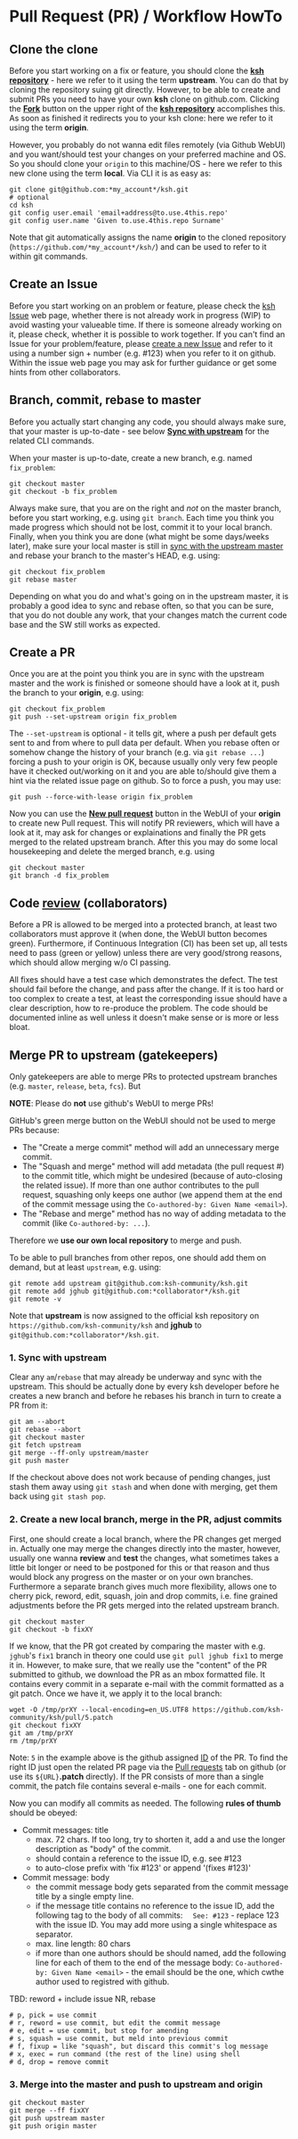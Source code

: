 # Pull Request (PR) / Workflow HowTo

## Clone the clone
Before you start working on a fix or feature, you should clone the [**ksh repository**](https://github.com/ksh-community/ksh) - here we refer to it using the term **upstream**. You can do that by cloning the repository suing git directly. However, to be able to create and submit PRs you need to have your own **ksh** clone on github.com. Clicking the [**Fork**](https://help.github.com/en/github/getting-started-with-github/fork-a-repo) button on the upper right of the [**ksh repository**](https://github.com/ksh-community/ksh) accomplishes this. As soon as finished it redirects you to your ksh clone: here we refer to it using the term **origin**.

However, you probably do not wanna edit files remotely (via Github WebUI) and you want/should test your changes on your preferred machine and OS. So you should clone your `origin` to this machine/OS - here we refer to this new clone using the term **local**. Via CLI it is as easy as:
```
git clone git@github.com:*my_account*/ksh.git
# optional
cd ksh
git config user.email 'email+address@to.use.4this.repo'
git config user.name 'Given to.use.4this.repo Surname'
```
Note that git automatically assigns the name **origin** to the cloned repository (`https://github.com/*my_account*/ksh/`) and can be used to refer to it within git commands.

## Create an Issue
Before you start working on an problem or feature, please check the [ksh Issue](https://github.com/ksh-community/ksh/issues) web page, whether there is not already work in progress (WIP) to avoid wasting your valueable time. If there is someone already working on it, please check, whether it is possible to work together. If you can't find an Issue for your problem/feature, please [create a new Issue](https://github.com/ksh-community/ksh/issues/new) and refer to it using a number sign + number (e.g. #123) when you refer to it on github. Within the issue web page you may ask for further guidance or get some hints from other collaborators.

## Branch, commit, rebase to master
Before you actually start changing any code, you should always make sure, that your master is up-to-date - see below [**Sync with upstream**](#user-content-1-sync-with-upstream) for the related CLI commands. 

When your master is up-to-date, create a new branch, e.g. named `fix_problem`:
```
git checkout master
git checkout -b fix_problem
```
Always make sure, that you are on the right and _not_ on the master branch, before you start working, e.g. using `git branch`. Each time you think you made progress which should not be lost, commit it to your local branch. Finally, when you think you are done (what might be some days/weeks later), make sure your local master is still in [sync with the upstream master](#user-content-1-sync-with-upstream) and rebase your branch to the master's HEAD, e.g. using:
```
git checkout fix_problem
git rebase master
```
Depending on what you do and what's going on in the upstream master, it is probably a good idea to sync and rebase often, so that you can be sure, that you do not double any work, that your changes match the current code base and the SW still works as expected.

## Create a PR
Once you are at the point you think you are in sync with the upstream master and the work is finished or someone should have a look at it, push the branch to your **origin**, e.g. using:
```
git checkout fix_problem
git push --set-upstream origin fix_problem
```
The `--set-upstream` is optional - it tells git, where a push per default gets sent to and from where to pull data per default. When you rebase often or somehow change the history of your branch (e.g. via `git rebase ...`) forcing a push to your origin is OK, because usually only very few people have it checked out/working on it and you are able to/should give them a hint via the related issue page on github. So to force a push, you may use:
```
git push --force-with-lease origin fix_problem
```

Now you can use the [**New pull request**](https://help.github.com/en/github/collaborating-with-issues-and-pull-requests/creating-a-pull-request-from-a-fork) button in the WebUI of your **origin** to create new Pull request. This will notify PR reviewers, which will have a look at it, may ask for changes or explainations and finally the PR gets merged to the related upstream branch. After this you may do some local housekeeping and delete the merged branch, e.g. using
```
git checkout master
git branch -d fix_problem
```


## Code [review](https://help.github.com/en/github/collaborating-with-issues-and-pull-requests/about-pull-request-reviews) (collaborators)
Before a PR is allowed to be merged into a protected branch, at least two collaborators must approve it (when done, the WebUI button becomes green). Furthermore, if Continuous Integration (CI) has been set up, all tests need to pass (green or yellow) unless there are very good/strong reasons, which should allow merging w/o CI passing.

All fixes should have a test case which demonstrates the defect. The test should fail before the change, and pass after the change. If it is too hard or too complex to create a test, at least the corresponding issue should have a clear description, how to re-produce the problem. The code should be documented inline as well unless it doesn't make sense or is more or less bloat.

## Merge PR to upstream (gatekeepers)
Only gatekeepers are able to merge PRs to protected upstream branches (e.g. `master`, `release`, `beta`, `fcs`). But

**NOTE**: Please do **not** use github's WebUI to merge PRs!

GitHub's green merge button on the WebUI should not be used to merge PRs because:
  * The "Create a merge commit" method will add an unnecessary merge commit.
  * The "Squash and merge" method will add metadata (the pull request #) to the commit title, which might be undesired (because of auto-closing the related issue). If more than one author contributes to the pull request, squashing only keeps one author (we append them at the end of the commit message using the `Co-authored-by: Given Name <email>`).
  * The "Rebase and merge" method has no way of adding metadata to the commit (like `Co-authored-by: ...`).

Therefore we **use our own local repository** to merge and push.

To be able to pull branches from other repos, one should add them on demand, but at least `upstream`, e.g. using:
```
git remote add upstream git@github.com:ksh-community/ksh.git
git remote add jghub git@github.com:*collaborator*/ksh.git
git remote -v
```
Note that **upstream** is now assigned to the official ksh repository on `https://github.com/ksh-community/ksh` and **jghub** to `git@github.com:*collaborator*/ksh.git`.

###	1. Sync with upstream
Clear any `am`/`rebase` that may already be underway and sync with the upstream. This should be actually done by every ksh developer before he creates a new branch and before he rebases his branch in turn to create a PR from it:
```
git am --abort
git rebase --abort
git checkout master
git fetch upstream
git merge --ff-only upstream/master
git push master
```
If the checkout above does not work because of pending changes, just stash them away using `git stash` and when done with merging, get them back using `git stash pop`.

###	2. Create a new local branch, merge in the PR, adjust commits 
First, one should create a local branch, where the PR changes get merged in. Actually one may merge the changes directly into the master, however, usually one wanna **review** and **test** the changes, what sometimes takes a little bit longer or need to be postponed for this or that reason and thus would block any progress on the master or on your own branches. Furthermore a separate branch gives much more flexibility, allows one to cherry pick, reword, edit, squash, join and drop commits, i.e. fine grained adjustments before the PR gets merged into the related upstream branch.
```
git checkout master
git checkout -b fixXY
```
If we know, that the PR got created by comparing the master with e.g. `jghub`'s `fix1` branch in theory one could use `git pull jghub fix1` to merge it in. However, to make sure, that we really use the "content" of the PR submitted to github, we download the PR as an mbox formatted file. It contains every commit in a separate e-mail with the commit formatted as a git patch. Once we have it, we apply it to the local branch:
```
wget -O /tmp/prXY --local-encoding=en_US.UTF8 https://github.com/ksh-community/ksh/pull/5.patch
git checkout fixXY
git am /tmp/prXY
rm /tmp/prXY
```
Note: `5` in the example above is the github assigned [ID](https://help.github.com/en/github/collaborating-with-issues-and-pull-requests/checking-out-pull-requests-locally#modifying-an-inactive-pull-request-locally) of the PR. To find the right ID just open the related PR page via the [Pull requests](https://github.com/ksh-community/ksh/pulls) tab on github (or use its `${URL}`**.patch** directly). If the PR consists of more than a single commit, the patch file contains several e-mails - one for each commit.

Now you can modify all commits as needed. The following **rules of thumb** should be obeyed:
  * Commit messages: title
    * max. 72 chars. If too long, try to shorten it, add a <LF> and use the longer description as "body" of the commit.
    * should contain a reference to the issue ID, e.g. see #123
    * to auto-close prefix with 'fix #123' or append '(fixes #123)'
  * Commit message: body
    * the commit message body gets separated from the commit message title by a single empty line.
    * if the message title contains no reference to the issue ID, add the following tag to the body of all commits: `  See: #123` - replace 123 with the issue ID. You may add more using a single whitespace as separator.
    * max. line length: 80 chars
    * if more than one authors should be should named, add the following line for each of them to the end of the message body: `Co-authored-by: Given Name <email>` - the email should be the one, which cwthe author used to registred with github. 

TBD: reword + include issue NR, rebase
```
# p, pick = use commit
# r, reword = use commit, but edit the commit message
# e, edit = use commit, but stop for amending
# s, squash = use commit, but meld into previous commit
# f, fixup = like "squash", but discard this commit's log message
# x, exec = run command (the rest of the line) using shell
# d, drop = remove commit
```

###	3. Merge into the master and push to upstream and origin
```
git checkout master
git merge --ff fixXY
git push upstream master
git push origin master
```
